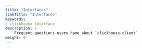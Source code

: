 ```yaml
---
title: "Interfaces"
linkTitle: "Interfaces"
keywords:
- clickhouse interface
description: >
    Frequent questions users have about `clickhouse-client`
weight: 9
---
```

